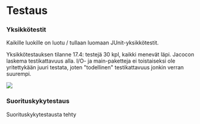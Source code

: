 # Testaus

### Yksikkötestit

Kaikille luokille on luotu / tullaan luomaan JUnit-yksikkötestit.

Yksikkötestauksen tilanne 17.4: testejä 30 kpl, kaikki menevät läpi. Jacocon laskema testikattavuus alla. I/O- ja main-paketteja ei toistaiseksi ole yritettykään juuri testata, joten "todellinen" testikattavuus jonkin verran suurempi.

![](jacoco_coverage_17_4.png)


### Suorituskykytestaus

Suorituskykytestausta tehty 
